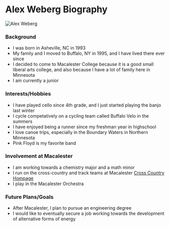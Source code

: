 Alex Weberg Biography
================

![Alex Weberg](http://velocityresults.com/images/2829.jpg)

### Background

* I was born in Asheville, NC in 1993
* My family and I moved to Buffalo, NY in 1995, and I have lived there ever since
* I decided to come to Macalester College because it is a good small liberal arts college, and also because I have a lot of family here in Minnesota
* I am currently a junior


### Interests/Hobbies

* I have played cello since 4th grade, and I just started playing the banjo last winter
* I cycle competatively on a cycling team called Buffalo Velo in the summers
* I have enjoyed being a runner since my freshman year in highschool
* I love canoe trips, especially in the Boundary Waters in Northern Minnesota
* Pink Floyd is my favorite band


### Involvement at Macalester

* I am working towards a chemistry major and a math minor
* I run on the cross-country and track teams at Macalester [Cross Country Hompage](http://athletics.macalester.edu/index.aspx?path=mcross&tab=crosscountry2)
* I play in the Macalester Orchestra


### Future Plans/Goals

* After Macalester, I plan to pursue an engineering degree
* I would like to eventually secure a job working towards the development of alternative forms of energy
